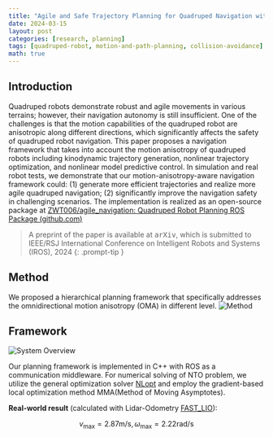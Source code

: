 ```yaml
---
title: "Agile and Safe Trajectory Planning for Quadruped Navigation with Motion Anisotropy Awareness"
date: 2024-03-15
layout: post
categories: [research, planning]
tags: [quadruped-robot, motion-and-path-planning, collision-avoidance]
math: true
---
```


## Introduction
Quadruped robots demonstrate robust and agile movements in various terrains; however, their navigation autonomy is still insufficient. One of the challenges is that the motion capabilities of the quadruped robot are anisotropic along different directions, which significantly affects the safety of quadruped robot navigation. This paper proposes a navigation framework that takes into account the motion anisotropy of quadruped robots including  kinodynamic trajectory generation, nonlinear trajectory optimization, and nonlinear model predictive control. In simulation and real robot tests, we demonstrate that our motion-anisotropy-aware navigation framework could: (1) generate more efficient trajectories and realize more agile quadruped navigation; (2) significantly improve the navigation safety in challenging scenarios. The implementation is realized as an open-source package at [ZWT006/agile_navigation: Quadruped Robot Planning ROS Package (github.com)](https://github.com/ZWT006/agile_navigation)

> A preprint of the paper is available at <kbd><a href="https://arxiv.org/abs/2403.10101" target="_blank" style="text-decoration: none; color: inherit;" >arXiv</a></kbd>, which is submitted to IEEE/RSJ International Conference on Intelligent Robots and Systems (IROS), 2024
{: .prompt-tip }

## Method
We proposed a hierarchical planning framework that specifically addresses the omnidirectional motion anisotropy (OMA) in different level.
![Method](/images/agilenav/agilenavframe.bmp)

## Framework
![System Overview](/images/agilenav/systemoverview.bmp)

Our planning framework is implemented in C++ with ROS as a communication middleware. For numerical solving of NTO problem, we utilize the general optimization solver [NLopt](https://github.com/stevengj/nlopt) and employ the gradient-based local optimization method MMA(Method of Moving Asymptotes).

**Real-world result** (calculated with Lidar-Odometry [FAST_LIO](https://github.com/hku-mars/FAST_LIO)): 

$$
v_{\max}=2.87\mathrm{m}/\mathrm{s},\omega _{\max}=2.22\mathrm{rad}/\mathrm{s}
$$